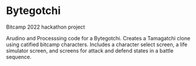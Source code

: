 # Bytegotchi
Bitcamp 2022 hackathon project

Arudino and Processsing code for a Bytegotchi. Creates a Tamagatchi clone using catified bitcamp characters. Includes a character select screen, 
a life simulator screen, and screens for attack and defend states in a battle sequence. 
